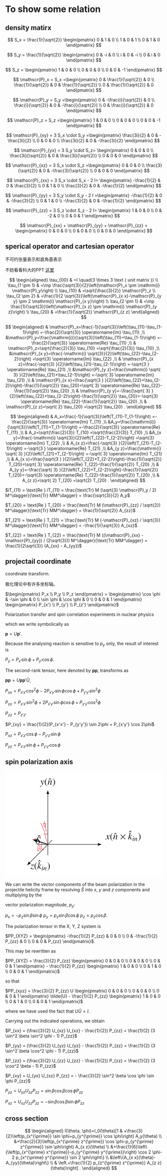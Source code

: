 # To show some relation


## density matirx


$$
S_x = \frac{1}{\sqrt{2}} \begin{pmatrix} 0 & 1 & 0 \\ 1 & 0 & 1 \\ 0 & 1 & 0 \end{pmatrix}
$$

$$
S_y = \frac{1}{\sqrt{2}} \begin{pmatrix} 0 & -i & 0 \\ i & 0 & -i \\ 0 & i & 0 \end{pmatrix}
$$

$$
S_z = \begin{pmatrix} 1 & 0 & 0 \\ 0 & 0 & 0 \\ 0 & 0 & -1 \end{pmatrix}
$$

$$
\mathscr{P}_x = S_x =\begin{pmatrix} 0 & \frac{1}{\sqrt{2}} & 0 \\ \frac{1}{\sqrt{2}} & 0 & \frac{1}{\sqrt{2}} \\ 0 & \frac{1}{\sqrt{2}} & 0 \end{pmatrix}
$$

$$
\mathscr{P}_y = S_y =\begin{pmatrix} 0 & -\frac{i}{\sqrt{2}} & 0 \\ \frac{i}{\sqrt{2}} & 0 & -\frac{i}{\sqrt{2}} \\ 0 & \frac{i}{\sqrt{2}} & 0 \end{pmatrix}
$$

$$
\mathscr{P}_z = S_z =\begin{pmatrix} 1 & 0 & 0 \\ 0 & 0 & 0 \\ 0 & 0 & -1 \end{pmatrix}
$$

$$
\mathscr{P}_{xy} = 3 S_x \cdot S_y =\begin{pmatrix} \frac{3i}{2} & 0 & -\frac{3i}{2} \\ 0 & 0 & 0 \\ \frac{3i}{2} & 0 & -\frac{3i}{2} \end{pmatrix}
$$

$$
\mathscr{P}_{yx} = 3 S_y \cdot S_z= \begin{pmatrix} 0 & 0 & 0 \\ \frac{3i}{\sqrt{2}} & 0 & \frac{3i}{\sqrt{2}} \\ 0 & 0 & 0 \end{pmatrix}
$$

$$
\mathscr{P}_{xz} = 3 S_x \cdot S_z =\begin{pmatrix} 0 & 0 & 0 \\ \frac{3}{\sqrt{2}} & 0 & -\frac{3}{\sqrt{2}} \\ 0 & 0 & 0 \end{pmatrix}
$$

$$
\mathscr{P}_{xx} = 3 S_x \cdot S_x - 2 I= \begin{pmatrix} -\frac{1}{2} & 0 & \frac{3}{2} \\ 0 & 1 & 0 \\ \frac{3}{2} & 0 & -\frac{1}{2} \end{pmatrix}
$$

$$
\mathscr{P}_{yy} = 3 S_y \cdot S_y - 2 I =\begin{pmatrix} -\frac{1}{2} & 0 & -\frac{3}{2} \\ 0 & 1 & 0 \\ -\frac{3}{2} & 0 & -\frac{1}{2} \end{pmatrix}
$$

$$
\mathscr{P}_{zz} = 3 S_z \cdot S_z - 2 I= \begin{pmatrix} 1 & 0 & 0 \\ 0 & -2 & 0 \\ 0 & 0 & 1 \end{pmatrix}
$$

$$
\mathscr{P}_{xx} + \mathscr{P}_{yy} + \mathscr{P}_{zz} = \begin{pmatrix} 0 & 0 & 0 \\ 0 & 0 & 0 \\ 0 & 0 & 0 \end{pmatrix}
$$


## sperical operator and cartesian operator

不可约张量表示和直角基表示


不妨看看科大的PPT [这里](https://faculty.ustc.edu.cn/_tsf/00/03/jmiYVvRZVJve.ppt)

$$
\begin{aligned}
\tau_{00} & =I \quad(3 \times 3 \text { unit matrix }) \\
\tau_{1 \pm 1} & =\mp \frac{\sqrt{3}}{2}\left(\mathscr{P}_x \pm \mathrm{i} \mathscr{P}_y\right) \\
\tau_{10} & =\sqrt{\frac{3}{2}} \mathscr{P}_z \\
\tau_{2 \pm 2} & =\frac{1}{2 \sqrt{3}}\left(\mathscr{P}_{x x}-\mathscr{P}_{y y} \pm 2 \mathrm{i} \mathscr{P}_{x y}\right) \\
\tau_{2 \pm 1} & =\mp \frac{1}{\sqrt{3}}\left(\mathscr{P}_{x z} \pm \mathrm{i} \mathscr{P}_{y z}\right) \\
\tau_{20} & =\frac{1}{\sqrt{2}} \mathscr{P}_{z z}
\end{aligned}
$$



$$
\begin{aligned}
& \mathscr{P}_x=\frac{-1}{\sqrt{3}}\left(\tau_{11}-\tau_{1-1}\right) =-\frac{2}{\sqrt{3}} \operatorname{Im} \tau_{11} ,\\
 &\mathscr{P}_y=\frac{\mathrm{i}}{\sqrt{3}}\left(\tau_{11}+\tau_{1-1}\right) =-\frac{2}{\sqrt{3}} \operatorname{Re} \tau_{11} ,\\
& \mathscr{P}_z=\sqrt{\frac{2}{3}} \tau_{10} =\sqrt{\frac{2}{3}} \tau_{10} ,\\
 &\mathscr{P}_{x y}=\frac{-\mathrm{i} \sqrt{3}}{2}\left(\tau_{22}-\tau_{2-2}\right) =\sqrt{3} \operatorname{Im} \tau_{22} ,\\
& \mathscr{P}_{x z}=\frac{-\sqrt{3} }{2}\left(\tau_{21}-\tau_{2-1}\right) =-\sqrt{3 }  \operatorname{Re} \tau_{21} ,\\
 &\mathscr{P}_{y z}=\frac{\mathrm{i} \sqrt{ 3} }{2}\left(\tau_{21}+\tau_{2-1}\right) =-\sqrt{ 3}  \operatorname{Im} \tau_{21} ,\\
& \mathscr{P}_{x x}=\frac{\sqrt{3 } }{2}\left(\tau_{22}+\tau_{2-2}\right)-\frac{1}{\sqrt{2}} \tau_{20}=\sqrt{ 3} \operatorname{Re} \tau_{22}-\frac{1}{\sqrt{2}} \tau_{20} ,\\
& \mathscr{P}_{y y}=-\frac{\sqrt{ 3} }{2}\left(\tau_{22}+\tau_{2-2}\right)-\frac{1}{\sqrt{2}} \tau_{20}=-\sqrt{3} \operatorname{Re} \tau_{22}-\frac{1}{\sqrt{2}} \tau_{20} ,\\
& \mathscr{P}_{z z}=\sqrt{ 2}  \tau_{20} =\sqrt{2} \tau_{20} .
\end{aligned}
$$




$$
\begin{aligned}
& A_x=\frac{-1}{\sqrt{3}}\left(T_{11}-T_{1-1}\right) =-\frac{2}{\sqrt{3}} \operatorname{Im} T_{11} ,\\
 &A_y=\frac{\mathrm{i}}{\sqrt{3}}\left(T_{11}+T_{1-1}\right) =-\frac{2}{\sqrt{3}} \operatorname{Re} T_{11} ,\\
& A_z=\sqrt{\frac{2}{3}} T_{10} =\sqrt{\frac{2}{3}} T_{10} ,\\
 &A_{x y}=\frac{-\mathrm{i} \sqrt{3}}{2}\left(T_{22}-T_{2-2}\right) =\sqrt{3} \operatorname{Im} T_{22} ,\\
& A_{x z}=\frac{-\sqrt{3} }{2}\left(T_{21}-T_{2-1}\right) =-\sqrt{3 }  \operatorname{Re} T_{21} ,\\
 &A_{y z}=\frac{\mathrm{i} \sqrt{ 3} }{2}\left(T_{21}+T_{2-1}\right) =-\sqrt{ 3}  \operatorname{Im} T_{21} ,\\
& A_{x x}=\frac{\sqrt{3 } }{2}\left(T_{22}+T_{2-2}\right)-\frac{1}{\sqrt{2}} T_{20}=\sqrt{ 3} \operatorname{Re} T_{22}-\frac{1}{\sqrt{2}} T_{20} ,\\
& A_{y y}=-\frac{\sqrt{ 3} }{2}\left(T_{22}+T_{2-2}\right)-\frac{1}{\sqrt{2}} T_{20}=-\sqrt{3} \operatorname{Re} T_{22}-\frac{1}{\sqrt{2}} T_{20} ,\\
& A_{z z}=\sqrt{ 2}  T_{20} =\sqrt{2} T_{20} .
\end{aligned}
$$


$iT_{11} = \text{Re } iT_{11} = \frac{\text{Tr} M (\sqrt{3} \mathscr{P}_y / 2) M^\dagger}{\text{Tr} MM^\dagger} = \frac{\sqrt{3}}{2} A_y$

$T_{20} = \text{Re } T_{20} = \frac{\text{Tr} M (\mathscr{P}_{zz} / \sqrt{2}) M^\dagger}{\text{Tr} MM^\dagger} = \frac{1}{\sqrt{2}} A_{zz}$

$T_{21} = \text{Re } T_{21} = \frac{\text{Tr} M (-\mathscr{P}_{xz} / \sqrt{3}) M^\dagger}{\text{Tr} MM^\dagger} = -\frac{1}{\sqrt{3}} A_{xz}$

$T_{22} = \text{Re } T_{22} = \frac{\text{Tr} M ((\mathscr{P}_{xx} - \mathscr{P}_{yy}) / (2\sqrt{3})) M^\dagger}{\text{Tr} MM^\dagger} = \frac{1}{2\sqrt{3}} (A_{xx} - A_{yy})$




## projectail coordinate

coordinate transform.

极化理论中有许多坐标轴。


$\begin{pmatrix} P_x \\ P_y \\ P_z \end{pmatrix} = \begin{pmatrix} \cos \phi & -\sin \phi & 0 \\ \sin \phi & \cos \phi & 0 \\ 0 & 0 & 1 \end{pmatrix} \begin{pmatrix} P_{x'} \\ P_{y'} \\ P_{z'} \end{pmatrix}$ 

Polarization transfer and spin correlation experiments in nuclear physics 

which we write symbolically as

$\boldsymbol{p} = U\boldsymbol{p}'$. 

Because the analysing reaction is sensitive to $p_y$ only, the result of interest is

$P_y = P_{x'} \sin \phi + P_{y'} \cos \phi$.

The second-rank tensor, here denoted by $\boldsymbol{pp}$, transforms as

$\boldsymbol{pp} = U\boldsymbol{pp}'\tilde{U}$,

$P_{xx} = P_{x'x'} \cos^2 \phi - 2P_{x'y'} \sin \phi \cos \phi + P_{y'y'} \sin^2 \phi$

$P_{yy} = P_{x'x'} \sin^2 \phi + 2P_{x'y'} \sin \phi \cos \phi + P_{y'y'} \cos^2 \phi$

$P_{zz} = P_{z'z'}$

$P_{xy} = \frac{1}{2}(P_{x'x'} - P_{y'y'}) \sin 2\phi + P_{x'y'} \cos 2\phi$

$P_{xz} = P_{x'z'} \cos \phi - P_{y'z'} \sin \phi$

$P_{yz} = P_{x'z'} \sin \phi + P_{y'z'} \cos \phi$


## spin polarization axis

![alt text]({B150CA86-508C-4B79-A9CC-37638F82479D}.png)

We can write the vector components of the beam polarization in the projectile helicity frame by resolving $\hat{S}$ into $x$, $y$ and $z$ components and multiplying by the

vector polarization magnitude, $p_z$:

$p_x = -p_z \sin \beta \sin \phi$
$p_y = p_z \sin \beta \cos \phi$
$p_z = p_z \cos \beta$. 

The polarization tensor in the X, Y, Z system is

$PP_{XYZ} = \begin{pmatrix} -\frac{1}{2} P_{zz} & 0 & 0 \\ 0 & -\frac{1}{2} P_{zz} & 0 \\ 0 & 0 & P_{zz} \end{pmatrix}$.

This may be rewritten as

$PP_{XYZ} = \frac{3}{2} P_{zz} \begin{pmatrix} 0 & 0 & 0 \\ 0 & 0 & 0 \\ 0 & 0 & 1 \end{pmatrix} - \frac{1}{2} P_{zz} \begin{pmatrix} 1 & 0 & 0 \\ 0 & 1 & 0 \\ 0 & 0 & 1 \end{pmatrix}$

so that

$PP_{xyz} = \frac{3}{2} P_{zz} U \begin{pmatrix} 0 & 0 & 0 \\ 0 & 0 & 0 \\ 0 & 0 & 1 \end{pmatrix} \tilde{U} - \frac{1}{2} P_{zz} \begin{pmatrix} 1 & 0 & 0 \\ 0 & 1 & 0 \\ 0 & 0 & 1 \end{pmatrix}$

where we have used the fact that $U\tilde{U} = I$.

Carrying out the indicated operations, we obtain

$P_{xx} = (\frac{3}{2} U_{xz} U_{xz} - \frac{1}{2}) P_{zz} = \frac{1}{2} (3 \sin^2 \beta \sin^2 \phi - 1) P_{zz}$

$P_{yy} = (\frac{3}{2} U_{yz} U_{yz} - \frac{1}{2}) P_{zz} = \frac{1}{2} (3 \sin^2 \beta \cos^2 \phi - 1) P_{zz}$

$P_{zz} = (\frac{3}{2} U_{zz} U_{zz} - \frac{1}{2}) P_{zz} = \frac{1}{2} (3 \cos^2 \beta - 1) P_{zz}$

$P_{xy} = U_{yx} U_{xz} P_{zz} = - \frac{3}{2} \sin^2 \beta \cos \phi \sin \phi P_{zz}$

$P_{yz} = U_{yz} U_{zz} P_{zz} = \sin \beta \cos \beta \cos \phi P_{zz}$

$P_{xz} = U_{xz} U_{zz} P_{zz} = - \sin \beta \cos \beta \sin \phi P_{zz}$





## cross section

$$
\begin{aligned}
I(\theta, \phi)=I_0(\theta)[1 & +\frac{3}{2}\left(p_{x^{\prime}} \sin \phi+p_{y^{\prime}} \cos \phi\right) A_y(\theta) \\
&+\frac{2}{3}\left(p_{x^{\prime} z^{\prime}} \cos \phi-p_{y^{\prime} z^{\prime}} \sin \phi\right) A_{x z}(\theta) \\
&+\frac{1}{6}\left\{\left(p_{x^{\prime} x^{\prime}}-p_{y^{\prime} y^{\prime}}\right) \cos 2 \phi-2 p_{x^{\prime} y^{\prime}} \sin 2 \phi\right\} \\
&\left\{A_{x x}(\theta)-A_{yy}(\theta)\right\} \\
& \left.+\frac{1}{2} p_{z^{\prime} z^{\prime}} A_{z z}(\theta)\right] .
\end{aligned}
$$


